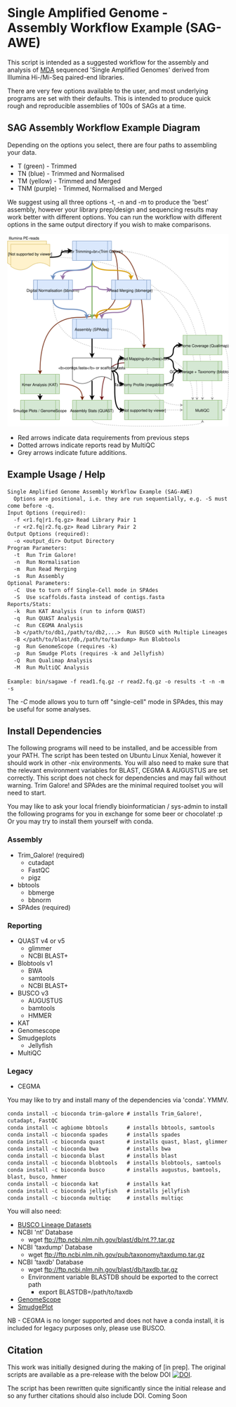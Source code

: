 # Single Amplified Genome - Assembly Workflow Example (SAG-AWE)

This script is intended as a suggested workflow for the assembly and analysis of [MDA](https://en.wikipedia.org/wiki/Multiple_displacement_amplification) sequenced 'Single Amplified Genomes' derived from Illumina Hi-/Mi-Seq paired-end libraries.

There are very few options available to the user, and most underlying programs are set with their defaults. This is intended to produce quick rough and reproducible assemblies of 100s of SAGs at a time.

## SAG Assembly Workflow Example Diagram
Depending on the options you select, there are four paths to assembling your data.

* T (green) - Trimmed
* TN (blue) - Trimmed and Normalised
* TM (yellow) - Trimmed and Merged
* TNM (purple) - Trimmed, Normalised and Merged

We suggest using all three options -t, -n and -m to produce the 'best' assembly, however your library prep/design and sequencing results may work better with different options. You can run the workflow with different options in the same output directory if you wish to make comparisons. 

<p align="center">
<img src="https://github.com/guyleonard/sagawe/blob/master/images/SAGAWE.svg">
</p>

* Red arrows indicate data requirements from previous steps
* Dotted arrows indicate reports read by MultiQC
* Grey arrows indicate future additions.

## Example Usage / Help
```
Single Amplified Genome Assembly Workflow Example (SAG-AWE)
  Options are positional, i.e. they are run sequentially, e.g. -S must come before -q.
Input Options (required):
  -f <r1.fq|r1.fq.gz> Read Library Pair 1
  -r <r2.fq|r2.fq.gz> Read Library Pair 2
Output Options (required):
  -o <output_dir> Output Directory
Program Parameters:
  -t  Run Trim Galore!
  -n  Run Normalisation
  -m  Run Read Merging
  -s  Run Assembly
Optional Parameters:
  -C  Use to turn off Single-Cell mode in SPAdes 
  -S  Use scaffolds.fasta instead of contigs.fasta
Reports/Stats:
  -k  Run KAT Analysis (run to inform QUAST)
  -q  Run QUAST Analysis
  -c  Run CEGMA Analysis
  -b </path/to/db1,/path/to/db2,...>  Run BUSCO with Multiple Lineages
  -B </path/to/blast/db,/path/to/taxdump> Run Blobtools
  -g  Run GenomeScope (requires -k)
  -p  Run Smudge Plots (requires -k and Jellyfish)
  -Q  Run Qualimap Analysis
  -M  Run MultiQC Analysis

Example: bin/sagawe -f read1.fq.gz -r read2.fq.gz -o results -t -n -m -s
```
The *-C* mode allows you to turn off "single-cell" mode in SPAdes, this may be useful for some analyses.

## Install Dependencies
The following programs will need to be installed, and be accessible from your PATH. The script has been tested on Ubuntu Linux Xenial, however it should work in other -nix environments. You will also need to make sure that the relevant environment variables for BLAST, CEGMA & AUGUSTUS are set correctly. This script does not check for dependencies and may fail without warning. Trim Galore! and SPAdes are the minimal required toolset you will need to start.

You may like to ask your local friendly bioinformatician / sys-admin to install the following programs for you in exchange for some beer or chocolate! :p Or you may try to install them yourself with conda.

### Assembly
* Trim_Galore! (required)
  * cutadapt
  * FastQC
  * pigz
* bbtools
  * bbmerge
  * bbnorm
* SPAdes (required)

### Reporting
* QUAST v4 or v5
  * glimmer
  * NCBI BLAST+
* Blobtools v1
  * BWA
  * samtools
  * NCBI BLAST+
* BUSCO v3
  * AUGUSTUS
  * bamtools
  * HMMER
* KAT
* Genomescope
* Smudgeplots
  * Jellyfish
* MultiQC

### Legacy
* CEGMA

You may like to try and install many of the dependencies via 'conda'. YMMV.

    conda install -c bioconda trim-galore # installs Trim_Galore!, cutadapt, FastQC
    conda install -c agbiome bbtools      # installs bbtools, samtools
    conda install -c bioconda spades      # installs spades
    conda install -c bioconda quast       # installs quast, blast, glimmer
    conda install -c bioconda bwa         # installs bwa
    conda install -c bioconda blast       # installs blast
    conda install -c bioconda blobtools   # installs blobtools, samtools
    conda install -c bioconda busco       # installs augustus, bamtools, blast, busco, hmmer
    conda install -c bioconda kat         # installs kat
    conda install -c bioconda jellyfish   # installs jellyfish
    conda install -c bioconda multiqc     # installs multiqc

You will also need:
* [BUSCO Lineage Datasets](https://busco.ezlab.org)
* NCBI 'nt' Database
  * wget ftp://ftp.ncbi.nlm.nih.gov/blast/db/nt.??.tar.gz
* NCBI 'taxdump' Database
  * wget ftp://ftp.ncbi.nlm.nih.gov/pub/taxonomy/taxdump.tar.gz
* NCBI 'taxdb' Database
  * wget ftp://ftp.ncbi.nlm.nih.gov/blast/db/taxdb.tar.gz
  * Environment variable BLASTDB should be exported to the correct path
    * export BLASTDB=/path/to/taxdb
* [GenomeScope](https://github.com/tbenavi1/genomescope2.0)
* [SmudgePlot](https://github.com/KamilSJaron/smudgeplot)

NB - CEGMA is no longer supported and does not have a conda install, it is included for legacy purposes only, please use BUSCO.

## Citation
This work was initially designed during the making of [in prep]. The original scripts are available as a pre-release with the below DOI [![DOI](https://zenodo.org/badge/DOI/10.5281/zenodo.192677.svg)](https://doi.org/10.5281/zenodo.192677).

The script has been rewritten quite significantly since the initial release and so any further citations should also include DOI.
Coming Soon